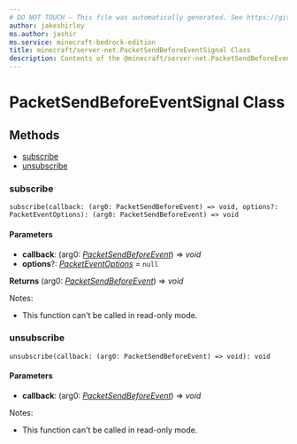 ```yaml
---
# DO NOT TOUCH — This file was automatically generated. See https://github.com/mojang/minecraftapidocsgenerator to modify descriptions, examples, etc.
author: jakeshirley
ms.author: jashir
ms.service: minecraft-bedrock-edition
title: minecraft/server-net.PacketSendBeforeEventSignal Class
description: Contents of the @minecraft/server-net.PacketSendBeforeEventSignal class.
---
```

# PacketSendBeforeEventSignal Class

## Methods
- [subscribe](#subscribe)
- [unsubscribe](#unsubscribe)

### **subscribe**
`
subscribe(callback: (arg0: PacketSendBeforeEvent) => void, options?: PacketEventOptions): (arg0: PacketSendBeforeEvent) => void
`

#### **Parameters**
- **callback**: (arg0: [*PacketSendBeforeEvent*](PacketSendBeforeEvent.md)) => *void*
- **options**?: [*PacketEventOptions*](PacketEventOptions.md) = `null`

**Returns** (arg0: [*PacketSendBeforeEvent*](PacketSendBeforeEvent.md)) => *void*
  
Notes:
- This function can't be called in read-only mode.

### **unsubscribe**
`
unsubscribe(callback: (arg0: PacketSendBeforeEvent) => void): void
`

#### **Parameters**
- **callback**: (arg0: [*PacketSendBeforeEvent*](PacketSendBeforeEvent.md)) => *void*
  
Notes:
- This function can't be called in read-only mode.
